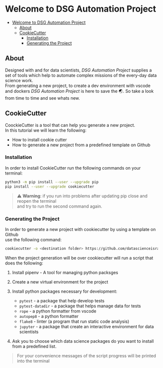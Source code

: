 # Welcome to DSG Automation Project

- [Welcome to DSG Automation Project](#welcome-to-dsg-automation-project)
  - [About](#about)
  - [CookieCutter](#cookiecutter)
    - [Installation](#installation)
    - [Generating the Project](#generating-the-project)
  
## About

Designed with and for data scientists, *DSG Automation Project* supplies a set of tools
which help to automate complex missions of the every-day data science work.  
From generating a new project,
to create a dev environment with vscode and dockers *DSG Automation Project* is here to save the :earth_asia:.
So take a look from time to time and see whats new.

## CookieCutter

CoockieCutter is a tool that can help you generate a new project.  
In this tutorial we will learn the following:

- How to install cookie cutter
- How to generate a new project from a predefined template on Github

### Installation

In order to install CookieCutter run the following commands on your terminal:

```bash
python3 -m pip install --user --upgrade pip
pip install --user --upgrade cookiecutter
```

> :warning: **Warning**: if you run into problems after updating pip close and reopen the terminal  
and try to run the second command again.

### Generating the Project

In order to generate a new project with cookiecutter by using a template on Github  
use the following command:

```bash
cookiecutter -o <destination folder> https://github.com/datascienceisrael/automation.git
```

When the project generation will be over cookiecutter will run a script that does the following:

1. Install pipenv - A tool for managing python packsges
2. Create a new virtual environment for the project
3. Install python packages necessary for development:  
   - `pytest` - a package that help develop tests
   - `pytest-datadir` - a package that helps manage data for tests
   - `rope` - a python formatter from vscode
   - `autopep8` - a python formatter
   - `flake8` - linter (a program that run static code analysis)
   - `jupyter` - a package that create an interactive environment for data scientists

4. Ask you to choose which data science packages do you want to install from a predefined list.

>For your convenience messages of the script progress will be printed into the terminal
